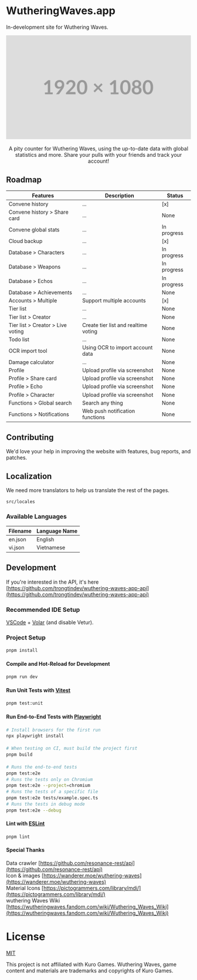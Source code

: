 # WutheringWaves.app

In-development site for Wuthering Waves.

![home.png](./.github/screenshots/home.png 'wutheringwaves.app')

<center>A pity counter for Wuthering Waves, using the up-to-date data with global statistics and more. Share your pulls with your friends and track your account!</center>

## Roadmap

| Features                          | Description                          | Status      |
| --------------------------------- | ------------------------------------ | ----------- |
| Convene history                   | ...                                  | [x]         |
| Convene history > Share card      | ...                                  | None        |
| Convene global stats              | ...                                  | In progress |
| Cloud backup                      | ...                                  | [x]         |
| Database > Characters             | ...                                  | In progress |
| Database > Weapons                | ...                                  | In progress |
| Database > Echos                  | ...                                  | In progress |
| Database > Achievements           | ...                                  | None        |
| Accounts > Multiple               | Support multiple accounts            | [x]         |
| Tier list                         | ...                                  | None        |
| Tier list > Creator               | ...                                  | None        |
| Tier list > Creator > Live voting | Create tier list and realtime voting | None        |
| Todo list                         | ...                                  | None        |
| OCR import tool                   | Using OCR to import account data     | None        |
| Damage calculator                 | ...                                  | None        |
| Profile                           | Upload profile via screenshot        | None        |
| Profile > Share card              | Upload profile via screenshot        | None        |
| Profile > Echo                    | Upload profile via screenshot        | None        |
| Profile > Character               | Upload profile via screenshot        | None        |
| Functions > Global search         | Search any thing                     | None        |
| Functions > Notifications         | Web push notification functions      | None        |

## Contributing

We'd love your help in improving the website with features, bug reports, and patches.<br/>

## Localization

We need more translators to help us translate the rest of the pages.

```
src/locales
```

### Available Languages

| Filename | Language Name |
| -------- | ------------- |
| en.json  | English       |
| vi.json  | Vietnamese    |

## Development

If you're interested in the API, it's here [https://github.com/trongtindev/wuthering-waves-app-api](https://github.com/trongtindev/wuthering-waves-app-api)

### Recommended IDE Setup

[VSCode](https://code.visualstudio.com/) + [Volar](https://marketplace.visualstudio.com/items?itemName=Vue.volar) (and disable Vetur).

### Project Setup

```sh
pnpm install
```

#### Compile and Hot-Reload for Development

```sh
pnpm run dev
```

#### Run Unit Tests with [Vitest](https://vitest.dev/)

```sh
pnpm test:unit
```

#### Run End-to-End Tests with [Playwright](https://playwright.dev)

```sh
# Install browsers for the first run
npx playwright install

# When testing on CI, must build the project first
pnpm build

# Runs the end-to-end tests
pnpm test:e2e
# Runs the tests only on Chromium
pnpm test:e2e --project=chromium
# Runs the tests of a specific file
pnpm test:e2e tests/example.spec.ts
# Runs the tests in debug mode
pnpm test:e2e --debug
```

#### Lint with [ESLint](https://eslint.org/)

```sh
pnpm lint
```

#### Special Thanks

Data crawler [https://github.com/resonance-rest/api](https://github.com/resonance-rest/api)<br />
Icon & images [https://wanderer.moe/wuthering-waves](https://wanderer.moe/wuthering-waves)<br />
Material Icons [https://pictogrammers.com/library/mdi/](https://pictogrammers.com/library/mdi/)<br />
wuthering Waves Wiki [https://wutheringwaves.fandom.com/wiki/Wuthering_Waves_Wiki](https://wutheringwaves.fandom.com/wiki/Wuthering_Waves_Wiki)

# License

[MIT](https://github.com/trongtindev/wuthering/blob/main/LICENSE)

This project is not affiliated with Kuro Games.
Wuthering Waves, game content and materials are trademarks and copyrights of Kuro Games.
